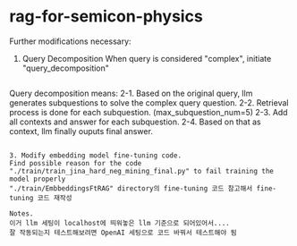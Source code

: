# rag-for-semicon-physics

Further modifications necessary:
1. Query Decomposition
   When query is considered "complex", initiate "query_decomposition"
   ```
  Query decomposition means:
  2-1. Based on the original query, llm generates subquestions to solve the complex query question.
  2-2. Retrieval process is done for each subquestion. (max_subquestion_num=5)
  2-3. Add all contexts and answer for each subquestion.
  2-4. Based on that as context, llm finally ouputs final answer.
  ```

3. Modify embedding model fine-tuning code.
  Find possible reason for the code "./train/train_jina_hard_neg_mining_final.py" to fail training the model properly
  "./train/EmbbeddingsFtRAG" directory의 fine-tuning 코드 참고해서 fine-tuning 코드 재작성

Notes.
이거 llm 세팅이 localhost에 띄워놓은 llm 기준으로 되어있어서....
잘 작동되는지 테스트해보려면 OpenAI 세팅으로 코드 바꿔서 테스트해야 됨
